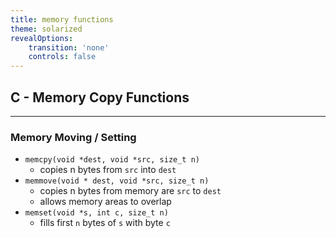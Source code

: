 ```yaml
---
title: memory functions
theme: solarized
revealOptions:
    transition: 'none'
    controls: false
---
```


## C - Memory Copy Functions

---

### Memory Moving / Setting

* `memcpy(void *dest, void *src, size_t n)`
    * copies n bytes from `src` into `dest`
* `memmove(void * dest, void *src, size_t n)`
    * copies n bytes from memory are `src` to `dest`
    * allows memory areas to overlap 
* `memset(void *s, int c, size_t n)`
    * fills first `n` bytes of `s` with byte `c`
